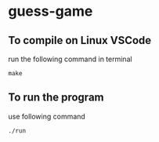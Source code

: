 # guess-game

## To compile on Linux VSCode

run the following command in terminal

```
make
```
## To run the program

use following command

```
./run
```
